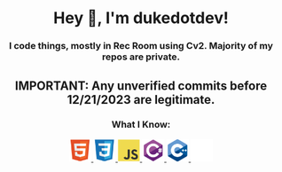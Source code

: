 <h1 align="center">Hey 👋, I'm dukedotdev!</h1>
<h3 align="center">I code things, mostly in Rec Room using Cv2. Majority of my repos are private.</h3>

<h2 align="center">IMPORTANT: Any unverified commits before 12/21/2023 are legitimate.</h2>

<h3 align="center">What I Know:</h3>
<p align="center"> 

<p align="center"> 
<a href="https://www.w3schools.com/html/" target="_blank" rel="noreferrer"> <img src="https://raw.githubusercontent.com/devicons/devicon/master/icons/html5/html5-original.svg" alt="html5" width="40" height="40"/> </a>
<a href="https://www.w3schools.com/css/" target="_blank" rel="noreferrer"> <img src="https://raw.githubusercontent.com/devicons/devicon/master/icons/css3/css3-original.svg" alt="css3" width="40" height="40"/> </a>
<a href="https://www.w3schools.com/js/" target="_blank" rel="noreferrer"> <img src="https://raw.githubusercontent.com/devicons/devicon/master/icons/javascript/javascript-original.svg" alt="javascript" width="40" height="40"/> </a>
<a href="https://www.w3schools.com/cs/" target="_blank" rel="noreferrer"> <img src="https://raw.githubusercontent.com/devicons/devicon/master/icons/csharp/csharp-original.svg" alt="csharp" width="40" height="40"/> </a>
<a href="https://www.w3schools.com/cpp/" target="_blank" rel="noreferrer"> <img src="https://raw.githubusercontent.com/devicons/devicon/master/icons/cplusplus/cplusplus-original.svg" alt="cplusplus" width="40" height="40"/> </a>
<a href="https://unrealengine.com/" target="_blank" rel="noreferrer"> <img src="https://raw.githubusercontent.com/DukeDotDev/DukeDotDev/main/UE_Logo_icon-only_white.svg" alt="unrealengine5" width="40" height="40"/> </a>
